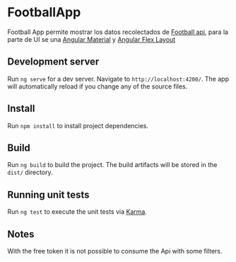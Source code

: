 # FootballApp
Football App permite mostrar los datos recolectados de [Football api](https://www.football-data.org/), para la parte de UI se una [Angular Material](https://material.angular.io/) y [Angular Flex Layout](https://www.npmjs.com/package/@angular/flex-layout)


## Development server

Run `ng serve` for a dev server. Navigate to `http://localhost:4200/`. The app will automatically reload if you change any of the source files.

## Install

Run `npm install` to install project dependencies.

## Build

Run `ng build` to build the project. The build artifacts will be stored in the `dist/` directory.

## Running unit tests

Run `ng test` to execute the unit tests via [Karma](https://karma-runner.github.io).

## Notes

With the free token it is not possible to consume the Api with some filters.
